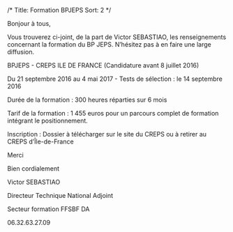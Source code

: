 /*
Title: Formation BPJEPS
Sort: 2
*/

Bonjour à tous,

Vous trouverez ci-joint, de la part de Victor SEBASTIAO, les renseignements concernant la formation du BP JEPS. N’hésitez pas à en faire une large diffusion.



BPJEPS - CREPS ILE DE FRANCE (Candidature avant 8 juillet 2016)

Du 21 septembre 2016 au 4 mai 2017  -   Tests de sélection : le 14 septembre 2016

Durée de la formation : 300 heures réparties sur 6 mois

Tarif de la formation : 1 455 euros pour un parcours complet de formation  intégrant le positionnement.

Inscription : Dossier à télécharger sur le site du CREPS ou à retirer au CREPS d’Île-de-France



Merci

Bien cordialement

Victor SEBASTIAO

Directeur Technique National Adjoint

Secteur formation FFSBF DA

06.32.63.27.09
